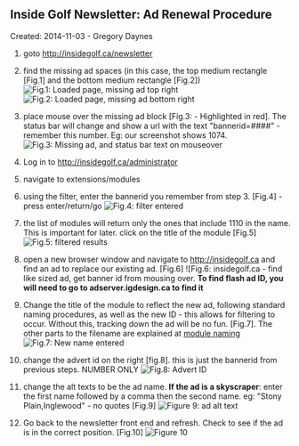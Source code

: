 Inside Golf Newsletter: Ad Renewal Procedure
--------------------------------------------
Created: 2014-11-03 - Gregory Daynes

1. goto http://insidegolf.ca/newsletter

2. find the missing ad spaces (in this case, the top medium rectangle [Fig.1] and the bottom medium rectangle [Fig.2])
![Fig.1: Loaded page, missing ad top right](figures/figure_1.png)
![Fig.2: Loaded page, missing ad bottom right](figures/figure_2.png)

3. place mouse over the missing ad block [Fig.3: - Highlighted in red]. The status bar will change and show a url with the text "bannerid=####" - remember this number. Eg: our screenshot shows  1074.
![Fig.3: Missing ad, and status bar text on mouseover](figures/figure_3.png)

4. Log in to http://insidegolf.ca/administrator

5. navigate to extensions/modules

6. using the filter, enter the bannerid you remember from step 3. [Fig.4] - press enter/return/go
![Fig.4: filter entered](figures/figure_4.png)

7. the list of modules will return only the ones that include 1110 in the name. This is important for later. click on the title of the module [Fig.5]
![Fig.5: filtered results](figures/figure_5.png)

8. open a new browser window and navigate to http://insidegolf.ca and find an ad to replace our existing ad. [Fig.6]
![Fig.6: insidegolf.ca - find like sized ad, get banner id from mousing over. __To find flash ad ID, you will need to go to adserver.igdesign.ca to find it__

9. Change the title of the module to reflect the new ad, following standard naming procedures, as well as the new ID - this allows for filtering to occur. Without this, tracking down the ad will be no fun. [Fig.7]. The other parts to the filename are explained at [module naming](http://github.com/igdesign.ca/manuals/iG_Module_Naming)
![Fig.7: New name entered](figures/figure_7.png)

10. change the advert id on the right [fig.8]. this is just the bannerid from previous steps. NUMBER ONLY
![Fig.8: Advert ID](figures/figure_8.png)

11. change the alt texts to be the ad name. __If the ad is a skyscraper__: enter the first name followed by a comma then the second name. eg: "Stony Plain,Inglewood" - no quotes [Fig.9]
![Figure 9: ad alt text](figures/figure_9.png)

12. Go back to the newsletter front end and refresh. Check to see if the ad is in the correct position. [Fig.10]
![Figure 10](figures/figure_10.png)
